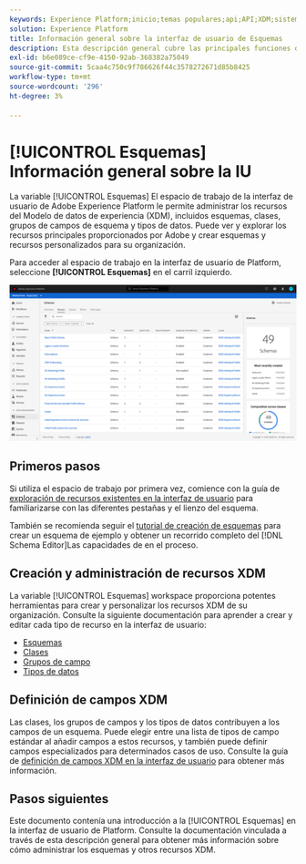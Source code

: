 ```yaml
---
keywords: Experience Platform;inicio;temas populares;api;API;XDM;sistema XDM;modelo de datos de experiencia;modelo de datos;ui;espacio de trabajo;
solution: Experience Platform
title: Información general sobre la interfaz de usuario de Esquemas
description: Esta descripción general cubre las principales funciones del espacio de trabajo Esquemas en Experience Platform.
exl-id: b6e089ce-cf9e-4150-92ab-368382a75049
source-git-commit: 5caa4c750c9f786626f44c3578272671d85b8425
workflow-type: tm+mt
source-wordcount: '296'
ht-degree: 3%

---
```


# [!UICONTROL Esquemas] Información general sobre la IU

La variable [!UICONTROL Esquemas] El espacio de trabajo de la interfaz de usuario de Adobe Experience Platform le permite administrar los recursos del Modelo de datos de experiencia (XDM), incluidos esquemas, clases, grupos de campos de esquema y tipos de datos. Puede ver y explorar los recursos principales proporcionados por Adobe y crear esquemas y recursos personalizados para su organización.

Para acceder al espacio de trabajo en la interfaz de usuario de Platform, seleccione **[!UICONTROL Esquemas]** en el carril izquierdo.

![](../images/ui/overview/schemas-tab.png)

## Primeros pasos

Si utiliza el espacio de trabajo por primera vez, comience con la guía de [exploración de recursos existentes en la interfaz de usuario](./explore.md) para familiarizarse con las diferentes pestañas y el lienzo del esquema.

También se recomienda seguir el [tutorial de creación de esquemas](../tutorials/create-schema-ui.md) para crear un esquema de ejemplo y obtener un recorrido completo del [!DNL Schema Editor]Las capacidades de en el proceso.

## Creación y administración de recursos XDM

La variable [!UICONTROL Esquemas] workspace proporciona potentes herramientas para crear y personalizar los recursos XDM de su organización. Consulte la siguiente documentación para aprender a crear y editar cada tipo de recurso en la interfaz de usuario:

* [Esquemas](./resources/schemas.md)
* [Clases](./resources/classes.md)
* [Grupos de campo](./resources/field-groups.md)
* [Tipos de datos](./resources/data-types.md)

## Definición de campos XDM

Las clases, los grupos de campos y los tipos de datos contribuyen a los campos de un esquema. Puede elegir entre una lista de tipos de campo estándar al añadir campos a estos recursos, y también puede definir campos especializados para determinados casos de uso. Consulte la guía de [definición de campos XDM en la interfaz de usuario](./fields/overview.md) para obtener más información.

## Pasos siguientes

Este documento contenía una introducción a la [!UICONTROL Esquemas] en la interfaz de usuario de Platform. Consulte la documentación vinculada a través de esta descripción general para obtener más información sobre cómo administrar los esquemas y otros recursos XDM.
